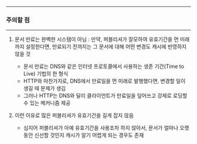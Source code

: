 -----
### 주의할 점
-----
1. 문서 만료는 완벽한 시스템이 아님 : 만약, 퍼블리셔가 잘모하여 유효기간을 먼 미래까지 설정한다면, 만료되기 전까지는 그 문서에 대해 어떤 변경도 캐시에 반영하지 않을 것
   - 문서 만료는 DNS와 같은 인터넷 프로토콜에서 사용하는 생존 기간(Time to Live) 기법의 한 형식
   - HTTP와 마찬가지로, DNS에서 만료일을 먼 미래로 발행했다면, 변경할 일이 생길 때 문제가 생김
   - 그러나 HTTP는 DNS와 달리 클라이언트가 만료일을 덮어쓰고 강제로 로딩할 수 있는 메커니즘 제공

2. 이런 이유로 많은 퍼블리셔가 유효기간을 길게 잡지 않음
   - 심지어 퍼블리셔가 아예 유효기간을 사용조차 하지 않아서, 문서가 얼마나 오랫동안 신선할 것인지 캐시가 알기 어렵게 되는 경우도 존재
